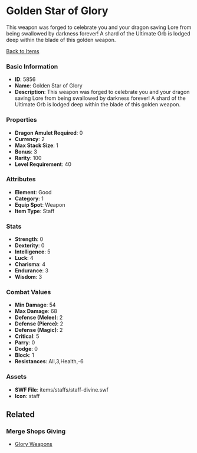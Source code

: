# Golden Star of Glory

This weapon was forged to celebrate you and your dragon saving Lore from being swallowed by darkness forever! A shard of the Ultimate Orb is lodged deep within the blade of this golden weapon.

[Back to Items](../items.md)

### Basic Information

- **ID**: 5856
- **Name**: Golden Star of Glory
- **Description**: This weapon was forged to celebrate you and your dragon saving Lore from being swallowed by darkness forever! A shard of the Ultimate Orb is lodged deep within the blade of this golden weapon.

### Properties

- **Dragon Amulet Required**: 0
- **Currency**: 2
- **Max Stack Size**: 1
- **Bonus**: 3
- **Rarity**: 100
- **Level Requirement**: 40

### Attributes

- **Element**: Good
- **Category**: 1
- **Equip Spot**: Weapon
- **Item Type**: Staff

### Stats

- **Strength**: 0
- **Dexterity**: 0
- **Intelligence**: 5
- **Luck**: 4
- **Charisma**: 4
- **Endurance**: 3
- **Wisdom**: 3

### Combat Values

- **Min Damage**: 54
- **Max Damage**: 68
- **Defense (Melee)**: 2
- **Defense (Pierce)**: 2
- **Defense (Magic)**: 2
- **Critical**: 5
- **Parry**: 0
- **Dodge**: 0
- **Block**: 1
- **Resistances**: All,3,Health,-6

### Assets

- **SWF File**: items/staffs/staff-divine.swf
- **Icon**: staff

## Related

### Merge Shops Giving

- [Glory Weapons](../merge-shops/95-glory-weapons.md)

